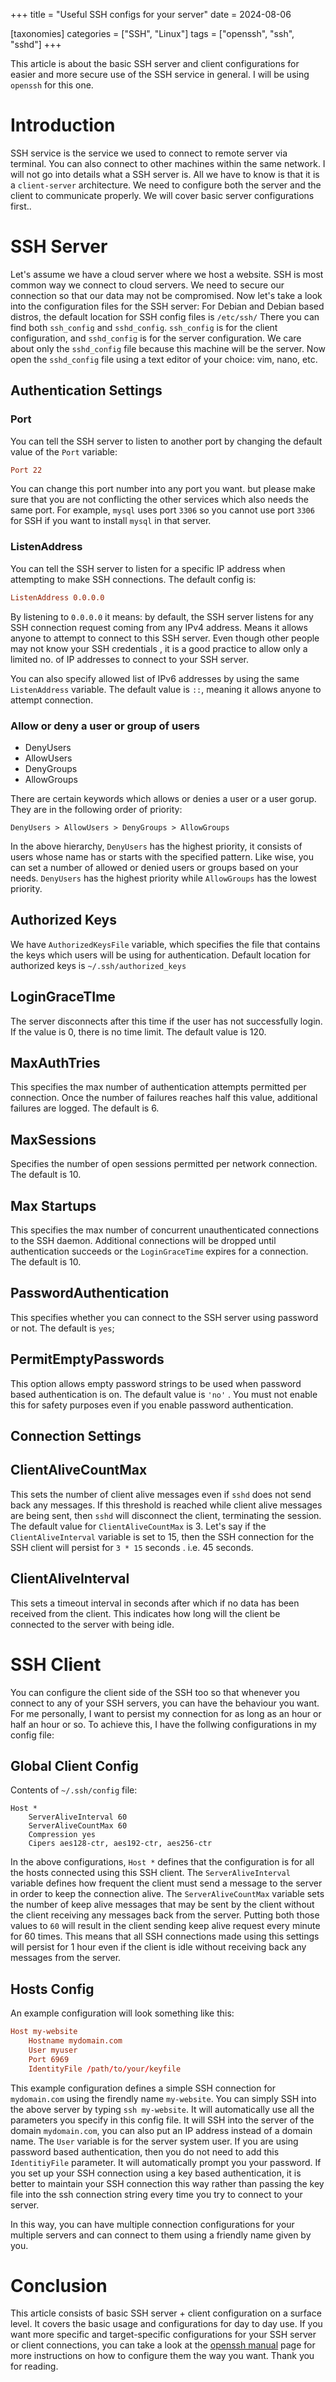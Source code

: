 +++
title = "Useful SSH configs for your server"
date = 2024-08-06

[taxonomies]
categories = ["SSH", "Linux"]
tags = ["openssh", "ssh", "sshd"]
+++

This article is about the basic SSH server and client configurations for easier and more secure use of the SSH service in general.
I will be using `openssh` for this one.

<!-- more -->
# Introduction

SSH service is the service we used to connect to remote server via terminal.
You can also connect to other machines within the same network.
I will not go into details what a SSH server is.
All we have to know is that it is a `client-server` architecture.
We need to configure both the server and the client to communicate properly.
We will cover basic server configurations first..

# SSH Server

Let's assume we have a cloud server where we host a website.
SSH is most common way we connect to cloud servers.
We need to secure our connection so that our data may not be compromised.
Now let's take a look into the configuration files for the SSH server:
For Debian and Debian based distros, the default location for SSH config files is `/etc/ssh/`
There you can find both `ssh_config` and `sshd_config`.
`ssh_config` is for the client configuration, and `sshd_config` is for the server configuration.
We care about only the `sshd_config` file because this machine will be the server.
Now open the `sshd_config` file using a text editor of your choice: vim, nano, etc.

## Authentication Settings

### Port

You can tell the SSH server to listen to another port by changing the default value of the `Port` variable:

```conf
Port 22
```

You can change this port number into any port you want.
but please make sure that you are not conflicting the other services which also needs the same port.
For example, `mysql` uses port `3306` so you cannot use port `3306` for SSH if you want to install `mysql` in that server.

### ListenAddress

You can tell the SSH server to listen for a specific IP address when attempting to make SSH connections. The default config is:

```conf
ListenAddress 0.0.0.0
```

By listening to `0.0.0.0` it means: by default, the SSH server listens for any SSH connection request coming from any IPv4 address.
Means it allows anyone to attempt to connect to this SSH server.
Even though other people may not know your SSH credentials , it is a good practice to allow only a limited no. of IP addresses to connect to your SSH server.

You can also specify allowed list of IPv6 addresses by using the same `ListenAddress` variable. The default value is `::`, meaning it allows anyone to attempt connection.

### Allow or deny a user or group of users

- DenyUsers
- AllowUsers
- DenyGroups
- AllowGroups

There are certain keywords which allows or denies a user or a user gorup. They are in the following order of priority:

```
DenyUsers > AllowUsers > DenyGroups > AllowGroups
```

In the above hierarchy, `DenyUsers` has the highest priority, it consists of users whose name has or starts with the specified pattern.
Like wise, you can set a number of allowed or denied users or groups based on your needs.
`DenyUsers` has the highest priority while `AllowGroups` has the lowest priority.

## Authorized Keys

We have `AuthorizedKeysFile` variable, which specifies the file that contains the keys which users will be using for authentication.
Default location for authorized keys is `~/.ssh/authorized_keys`

## LoginGraceTIme

The server disconnects after this time if the user has not successfully login.
If the value is 0, there is no time limit.
The default value is 120.

## MaxAuthTries

This specifies the max number of authentication attempts permitted per connection.
Once the number of failures reaches half this value, additional failures are logged.
The default is 6.

## MaxSessions

Specifies the number of open sessions permitted per network connection.
The default is 10.

## Max Startups

This specifies the max number of concurrent unauthenticated connections to the SSH daemon.
Additional connections will be dropped until authentication succeeds or the `LoginGraceTime` expires for a connection.
The default is 10.

## PasswordAuthentication

This specifies whether you can connect to the SSH server using password or not.
The default is `yes`;

## PermitEmptyPasswords

This option allows empty password strings to be used when password based authentication is on.
The default value is `'no'` .
You must not enable this for safety purposes even if you enable password authentication.

## Connection Settings

## ClientAliveCountMax

This sets the number of client alive messages even if `sshd` does not send back any messages.
If this threshold is reached while client alive messages are being sent, then `sshd` will disconnect the client, terminating the session.
The default value for `ClientAliveCountMax` is 3.
Let's say if the `ClientAliveInterval` variable is set to 15, then the SSH connection for the SSH client will persist for `3 * 15` seconds . i.e. 45 seconds.


## ClientAliveInterval

This sets a timeout interval in seconds after which if no data has been received from the client.
This indicates how long will the client be connected to the server with being idle.

# SSH Client

You can configure the client side of the SSH too so that whenever you connect to any of your SSH servers, you can have the behaviour you want.
For me personally, I want to persist my connection for as long as an hour or half an hour or so.
To achieve this, I have the follwing configurations in my config file:

## Global Client Config

Contents of `~/.ssh/config` file:
```
Host *
	ServerAliveInterval 60
	ServerAliveCountMax 60
	Compression yes
	Cipers aes128-ctr, aes192-ctr, aes256-ctr
```

In the above configurations, `Host *` defines that the configuration is for all the hosts connected using this SSH client.
The `ServerAliveInterval` variable defines how frequent the client must send a message to the server in order to keep the connection alive.
The `ServerAliveCountMax` variable sets the number of keep alive messages that may be sent by the client without the client receiving any messages back from the server.
Putting both those values to `60` will result in the client sending keep alive request every minute for 60 times.
This means that all SSH connections made using this settings will persist for 1 hour even if the client is idle without receiving back any messages from the server.

## Hosts Config

An example configuration will look something like this:

```conf
Host my-website
	Hostname mydomain.com
	User myuser
	Port 6969
	IdentityFile /path/to/your/keyfile
```

This example configuration defines a simple SSH connection for `mydomain.com` using the firendly name `my-website`.
You can simply SSH into the above server by typing `ssh my-website`.
It will automatically use all the parameters you specify in this config file.
It will SSH into the server of the domain `mydomain.com`, you can also put an IP address instead of a domain name.
The `User` variable is for the server system user.
If you are using password based authentication, then you do not need to add this `IdentitiyFile` parameter.
It will automatically prompt you your password.
If you set up your SSH connection using a key based authentication, it is better to maintain your SSH connection this way rather than passing the key file into the ssh connection string every time you try to connect to your server.

In this way, you can have multiple connection configurations for your multiple servers and can connect to  them using a friendly name given by you.

# Conclusion

This article consists of basic SSH server + client configuration on a surface level.
It covers the basic usage and configurations for day to day use.
If you want more specific and target-specific configurations for your SSH server or client connections, you can take a look at the [openssh manual](https://www.openssh.com/manual.html) page for more instructions on how to configure them the way you want.
Thank you for reading.
